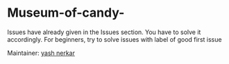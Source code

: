 # Museum-of-candy-

Issues have already given in the Issues section. You have to solve it accordingly.
For beginners, try to solve issues with label of good first issue

Maintainer:
[yash nerkar](https://github.com/yashnerkar)
